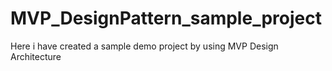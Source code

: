 # MVP_DesignPattern_sample_project
Here i have created a sample demo project by using MVP Design Architecture 
